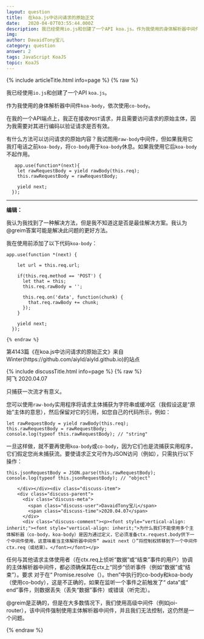 ```yaml
---
layout: question
title:  在koa.js中访问请求的原始正文
date:   2020-04-07T03:55:44.000Z
description: 我已经使用io.js和创建了一个API koa.js。作为我使用的身体解析器中间件koa-body，依次使用co-body。在我的一个API端点上...
img: 
author: DavaidTony宝儿
category: question
answer: 2
tags: JavaScript KoaJS
topic: KoaJS
---
```

<div class="article-root">
  <div class="article">
    {% include articleTitle.html info=page %}
    {% raw %}
    <div class="article-content"><p><font style="vertical-align: inherit;"><font style="vertical-align: inherit;">我已经使用</font></font><code>io.js</code><font style="vertical-align: inherit;"><font style="vertical-align: inherit;">和</font><font style="vertical-align: inherit;">创建了一个API </font></font><code>koa.js</code><font style="vertical-align: inherit;"><font style="vertical-align: inherit;">。</font></font></p>

<p><font style="vertical-align: inherit;"><font style="vertical-align: inherit;">作为我使用的身体解析器中间件</font></font><code>koa-body</code><font style="vertical-align: inherit;"><font style="vertical-align: inherit;">，依次使用</font></font><code>co-body</code><font style="vertical-align: inherit;"><font style="vertical-align: inherit;">。</font></font></p>

<p><font style="vertical-align: inherit;"><font style="vertical-align: inherit;">在我的一个API端点上，我正在接收</font></font><code>POST</code><font style="vertical-align: inherit;"><font style="vertical-align: inherit;">请求，并且需要访问请求的原始主体，因为我需要对其进行编码以验证请求是否有效。</font></font></p>

<p><font style="vertical-align: inherit;"><font style="vertical-align: inherit;">有什么方法可以访问请求的原始内容？</font><font style="vertical-align: inherit;">我试图用</font></font><code>raw-body</code><font style="vertical-align: inherit;"><font style="vertical-align: inherit;">中间件，但如果我用它我打电话之前</font></font><code>koa-body</code><font style="vertical-align: inherit;"><font style="vertical-align: inherit;">，将</font></font><code>co-body</code><font style="vertical-align: inherit;"><font style="vertical-align: inherit;">用于</font></font><code>koa-body</code><font style="vertical-align: inherit;"><font style="vertical-align: inherit;">休息。</font><font style="vertical-align: inherit;">如果我使用它后</font></font><code>koa-body</code><font style="vertical-align: inherit;"><font style="vertical-align: inherit;">不起作用。</font></font></p>

<pre><code>   app.use(function*(next){<font></font>
    let rawRequestBody = yield rawBody(this.req);<font></font>
    this.rawRequestBody = rawRequestBody;<font></font>
<font></font>
    yield next;<font></font>
  });<font></font>
</code></pre>

<hr>

<p><strong><font style="vertical-align: inherit;"><font style="vertical-align: inherit;">编辑：</font></font></strong></p>

<p><font style="vertical-align: inherit;"><font style="vertical-align: inherit;">我认为我找到了一种解决方法，但是我不知道这是否是最佳解决方案。</font><font style="vertical-align: inherit;">我认为@greim答案可能是解决此问题的更好方法。</font></font></p>

<p><font style="vertical-align: inherit;"><font style="vertical-align: inherit;">我在使用前添加了以下代码</font></font><code>koa-body</code><font style="vertical-align: inherit;"><font style="vertical-align: inherit;">：</font></font></p>

<pre><code>app.use(function *(next) {<font></font>
<font></font>
    let url = this.req.url;<font></font>
<font></font>
    if(this.req.method == 'POST') {<font></font>
      let that = this;<font></font>
      this.req.rawBody = '';<font></font>
<font></font>
      this.req.on('data', function(chunk) {<font></font>
        that.req.rawBody += chunk;<font></font>
      });<font></font>
    }<font></font>
<font></font>
    yield next;<font></font>
  });<font></font>
</code></pre></div>
    {% endraw %}
  </div>
  <p class="winter_mark">第4143篇《在koa.js中访问请求的原始正文》来自Winter(https://github.com/aiyld/aiyld.github.io)的站点</p>
  <div class="discuss-wrapper">
    {% include discussTitle.html info=page %}
    {% raw %}
    <div class="discuss-item">
        <div class="discuss-parent">
          <div class="discuss-meta">
            <span class="discuss-user">阿飞</span>
            <span class="discuss-time">2020.04.07</span>
          </div>
          <div class="discuss-comment"><p><font style="vertical-align: inherit;"><font style="vertical-align: inherit;">只捕获一次流才有意义。</font></font></p>

<p><font style="vertical-align: inherit;"><font style="vertical-align: inherit;">您可以使用</font></font><code>raw-body</code><font style="vertical-align: inherit;"><font style="vertical-align: inherit;">实用程序</font><font style="vertical-align: inherit;">将请求主体捕获为字符串或缓冲区（我假设这是“原始”主体的意思）</font><font style="vertical-align: inherit;">，然后保留对它的引用，如您自己的代码所示，例如：</font></font></p>

<pre><code>let rawRequestBody = yield rawBody(this.req);<font></font>
this.rawRequestBody = rawRequestBody;<font></font>
console.log(typeof this.rawRequestBody); // "string"<font></font>
</code></pre>

<p><font style="vertical-align: inherit;"><font style="vertical-align: inherit;">一旦这样做，就不要再使用</font></font><code>koa-body</code><font style="vertical-align: inherit;"><font style="vertical-align: inherit;">或</font></font><code>co-body</code><font style="vertical-align: inherit;"><font style="vertical-align: inherit;">，因为它们也是流捕获实用程序，它们假定您尚未捕获流。</font><font style="vertical-align: inherit;">要使请求正文可作为JSON访问（例如），只需执行以下操作：</font></font></p>

<pre><code>this.jsonRequestBody = JSON.parse(this.rawRequestBody);<font></font>
console.log(typeof this.jsonRequestBody); // "object"<font></font>
</code></pre></div>
        </div></div><div class="discuss-item">
        <div class="discuss-parent">
          <div class="discuss-meta">
            <span class="discuss-user">DavaidTony宝儿</span>
            <span class="discuss-time">2020.04.07</span>
          </div>
          <div class="discuss-comment"><p><font style="vertical-align: inherit;"><font style="vertical-align: inherit;">为什么我们不能使用多个主体解析器（co-body，koa-body）是因为通过定义，它必须准备ctx.request.body供下一个中间件使用，这意味着当主体解析器中间件“ await next（）”将控制权转移到下一个中​​间件ctx.req（或结束）。</font></font></p>

<p><font style="vertical-align: inherit;"><font style="vertical-align: inherit;">任何与其他请求主体使用者（在ctx.req上侦听“数据”或“结束”事件的用户）协调的主体解析器中间件，都必须确保其在ctx上“同步”侦听事件（例如“数据”或“结束”）。要求 </font><font style="vertical-align: inherit;">对于在“ Promise.resolve（）。then”中执行的co-body和koa-body（使用co-body），这是不正确的，如果在监听一个事件之前触发了“ data”或“ end”事件，则数据丢失（丢失“数据”事件）或错误（听完流）。</font></font></p>

<p><font style="vertical-align: inherit;"><font style="vertical-align: inherit;">@greim是正确的，但是在大多数情况下，我们使用高级中间件（例如joi-router），该中间件强制使用主体解析器中间件，并且我们无法控制，这仍然是一个问题。</font></font></p></div>
        </div></div>
    {% endraw %}
  </div>
<div>
